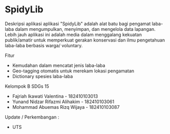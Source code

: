 # SpidyLib

Deskripsi aplikasi
aplikasi "SpidyLib" adalah alat batu bagi pengamat laba-laba dalam mengumpulkan, menyimpan, dan mengelola data lapangan. Lebih jauh aplikasi ini adalah media dalam menggalang kekuatan publik/amatir untuk memperkuat gerakan konservasi dan ilmu pengetahuan laba-laba berbasis warga/ voluntary.

Fitur
- Kemudahan dalam mencatat jenis laba-laba
- Geo-tagging otomatis untuk merekam lokasi pengamatan
- Dictionary spesies laba-laba

Kelompok B SDGs 15
- Fajriah Ikawati Valentina - 182410103013
- Yunand Nidzar Rifazmi Alihakim - 182410103061
- Mohammad Abuemas Rizq Wijaya - 182410103087

Update / Perkembangan :
- UTS
